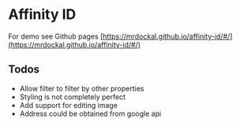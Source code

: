 # Affinity ID

For demo see Github pages [https://mrdockal.github.io/affinity-id/#/](https://mrdockal.github.io/affinity-id/#/)

## Todos
- Allow filter to filter by other properties
- Styling is not completely perfect
- Add support for editing image
- Address could be obtained from google api
